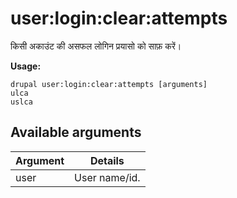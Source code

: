 # user:login:clear:attempts
किसी अकाउंट की असफल लोगिन प्रयासो को साफ़ करें।

**Usage:**
```
drupal user:login:clear:attempts [arguments]
ulca
uslca
```

## Available arguments
Argument | Details
---------|-------------
user | User name/id.
